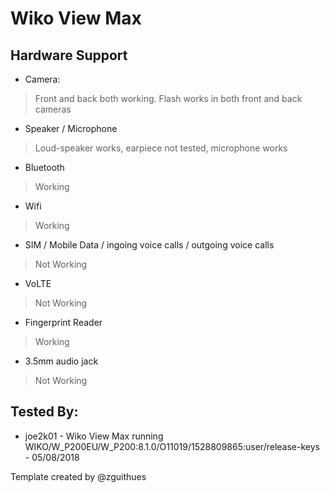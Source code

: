# Wiko View Max

## Hardware Support

* Camera:
> Front and back both working. Flash works in both front and back cameras

* Speaker / Microphone
> Loud-speaker works, earpiece not tested, microphone works

* Bluetooth
> Working

* Wifi
> Working

* SIM / Mobile Data / ingoing voice calls / outgoing voice calls
> Not Working

* VoLTE
> Not Working

* Fingerprint Reader
> Working

* 3.5mm audio jack
> Not Working


## Tested By:
* joe2k01 - Wiko View Max running WIKO/W_P200EU/W_P200:8.1.0/O11019/1528809865:user/release-keys - 05/08/2018

Template created by @zguithues